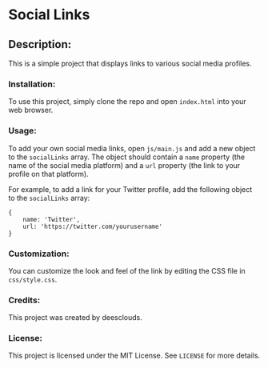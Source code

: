# Social Links

## Description: 
This is a simple project that displays links to various social media profiles.

### Installation:
To use this project, simply clone the repo and open `index.html` into your web browser.

### Usage: 
To add your own social media links, open `js/main.js` and add a new object to the `socialLinks` array.
The object should contain a `name` property (the name of the social media platform) and a `url` property (the link to your profile on that platform).

For example, to add a link for your Twitter profile, add the following object to the `socialLinks` array:

```
{
    name: 'Twitter',
    url: 'https://twitter.com/yourusername'
}
```
### Customization: 
You can customize the look and feel of the link by editing the CSS file in `css/style.css`.

### Credits:
This project was created by deesclouds.

### License:
This project is licensed under the MIT License. See `LICENSE` for more details.


